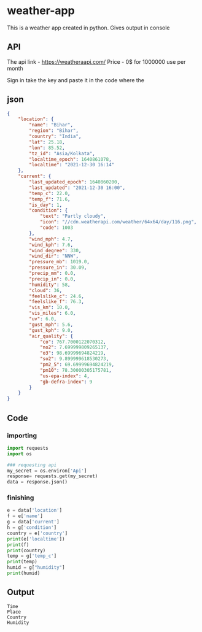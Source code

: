 # weather-app
This is a weather app created in python. Gives output in console

## API

The api link - https://weatheraapi.com/
Price - 0$ for 1000000 use per month

Sign in take the key and paste it in the code where the 



## json
```json
{
    "location": {
        "name": "Bihar",
        "region": "Bihar",
        "country": "India",
        "lat": 25.18,
        "lon": 85.52,
        "tz_id": "Asia/Kolkata",
        "localtime_epoch": 1640861078,
        "localtime": "2021-12-30 16:14"
    },
    "current": {
        "last_updated_epoch": 1640860200,
        "last_updated": "2021-12-30 16:00",
        "temp_c": 22.0,
        "temp_f": 71.6,
        "is_day": 1,
        "condition": {
            "text": "Partly cloudy",
            "icon": "//cdn.weatherapi.com/weather/64x64/day/116.png",
            "code": 1003
        },
        "wind_mph": 4.7,
        "wind_kph": 7.6,
        "wind_degree": 330,
        "wind_dir": "NNW",
        "pressure_mb": 1019.0,
        "pressure_in": 30.09,
        "precip_mm": 0.0,
        "precip_in": 0.0,
        "humidity": 58,
        "cloud": 36,
        "feelslike_c": 24.6,
        "feelslike_f": 76.3,
        "vis_km": 10.0,
        "vis_miles": 6.0,
        "uv": 6.0,
        "gust_mph": 5.6,
        "gust_kph": 9.0,
        "air_quality": {
            "co": 767.7000122070312,
            "no2": 7.699999809265137,
            "o3": 98.69999694824219,
            "so2": 9.899999618530273,
            "pm2_5": 69.69999694824219,
            "pm10": 78.30000305175781,
            "us-epa-index": 4,
            "gb-defra-index": 9
        }
    }
}
```

## Code

### importing 
```py
import requests
import os
```
```py
### requesting api
my_secret = os.environ['Api']
response= requests.get(my_secret)
data = response.json()
```
### finishing
```py
e = data['location']
f = e['name']
g = data['current']
h = g['condition']
country = e['country']
print(e['localtime'])
print(f)
print(country)
temp = g['temp_c']
print(temp)
humid = g["humidity"]
print(humid)
```
## Output 
```console
Time
Place 
Country
Humidity
```




